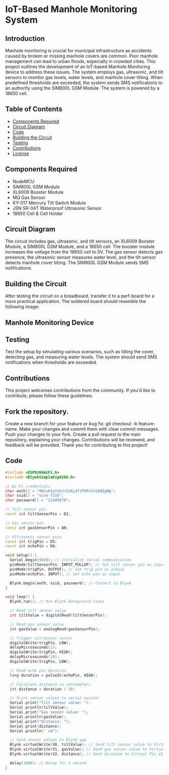 
# IoT-Based Manhole Monitoring System

## Introduction

Manhole monitoring is crucial for municipal infrastructure as accidents caused by broken or missing manhole covers are common. Poor manhole management can lead to urban floods, especially in crowded cities. This project outlines the development of an IoT-based Manhole Monitoring device to address these issues. The system employs gas, ultrasonic, and tilt sensors to monitor gas levels, water levels, and manhole cover tilting. When predefined thresholds are exceeded, the system sends SMS notifications to an authority using the SIM800L GSM Module. The system is powered by a 18650 cell.

## Table of Contents

- [Components Required](#components-required)
- [Circuit Diagram](#circuit-diagram)
- [Code](#code)
- [Building the Circuit](#building-the-circuit)
- [Testing](#testing)
- [Contributions](#contributions)
- [License](#license)

## Components Required

- NodeMCU
- SIM800L GSM Module
- XL6009 Booster Module
- MQ Gas Sensor
- KY-017 Mercury Tilt Switch Module
- JSN SR-04T Waterproof Ultrasonic Sensor
- 18650 Cell & Cell Holder

## Circuit Diagram

The circuit includes gas, ultrasonic, and tilt sensors, an XL6009 Booster Module, a SIM800L GSM Module, and a 18650 cell. The booster module increases the voltage from the 18650 cell to 5V. The gas sensor detects gas presence, the ultrasonic sensor measures water level, and the tilt sensor detects manhole cover tilting. The SIM800L GSM Module sends SMS notifications.

## Building the Circuit
After testing the circuit on a breadboard, transfer it to a perf-board for a more practical application. The soldered board should resemble the following image:

## Manhole Monitoring Device

## Testing
Test the setup by simulating various scenarios, such as tilting the cover, detecting gas, and measuring water levels. The system should send SMS notifications when thresholds are exceeded.

## Contributions
This project welcomes contributions from the community. If you'd like to contribute, please follow these guidelines:

## Fork the repository.
Create a new branch for your feature or bug fix: git checkout -b feature-name.
Make your changes and commit them with clear commit messages.
Push your changes to your fork.
Create a pull request to the main repository, explaining your changes.
Contributions will be reviewed, and feedback will be provided. Thank you for contributing to this project!


## Code

```cpp
#include <ESP8266WiFi.h>
#include <BlynkSimpleEsp8266.h>

// Wi-Fi credentials
char auth[] = "9HCsk5yfshJr2sRj471PSPxYcG5NIgWg";
char ssid[] = "vivo Y21G";
char password[] = "12345678";

// Tilt sensor pin
const int tiltSensorPin = D2;

// Gas sensor pin
const int gasSensorPin = A0;

// Ultrasonic sensor pins
const int trigPin = D5;
const int echoPin = D6;

void setup() {
  Serial.begin(9600); // Initialize serial communication
  pinMode(tiltSensorPin, INPUT_PULLUP); // Set tilt sensor pin as input with internal pull-up resistor
  pinMode(trigPin, OUTPUT); // Set trig pin as output
  pinMode(echoPin, INPUT); // Set echo pin as input

  Blynk.begin(auth, ssid, password); // Connect to Blynk
}

void loop() {
  Blynk.run(); // Run Blynk background tasks

  // Read tilt sensor value
  int tiltValue = digitalRead(tiltSensorPin);

  // Read gas sensor value
  int gasValue = analogRead(gasSensorPin);

  // Trigger ultrasonic sensor
  digitalWrite(trigPin, LOW);
  delayMicroseconds(2);
  digitalWrite(trigPin, HIGH);
  delayMicroseconds(10);
  digitalWrite(trigPin, LOW);

  // Read echo pin duration
  long duration = pulseIn(echoPin, HIGH);

  // Calculate distance in centimeters
  int distance = duration / 58;

  // Print sensor values to serial monitor
  Serial.print("Tilt sensor value: ");
  Serial.println(tiltValue);
  Serial.print("Gas sensor value: ");
  Serial.println(gasValue);
  Serial.print("Distance: ");
  Serial.print(distance);
  Serial.println(" cm");

  // Send sensor values to Blynk app
  Blynk.virtualWrite(V0, tiltValue); // Send tilt sensor value to Virtual Pin V1
  Blynk.virtualWrite(V1, gasValue); // Send gas sensor value to Virtual Pin V2
  Blynk.virtualWrite(V2, distance); // Send distance to Virtual Pin V3

  delay(1000); // Delay for 1 second
}
